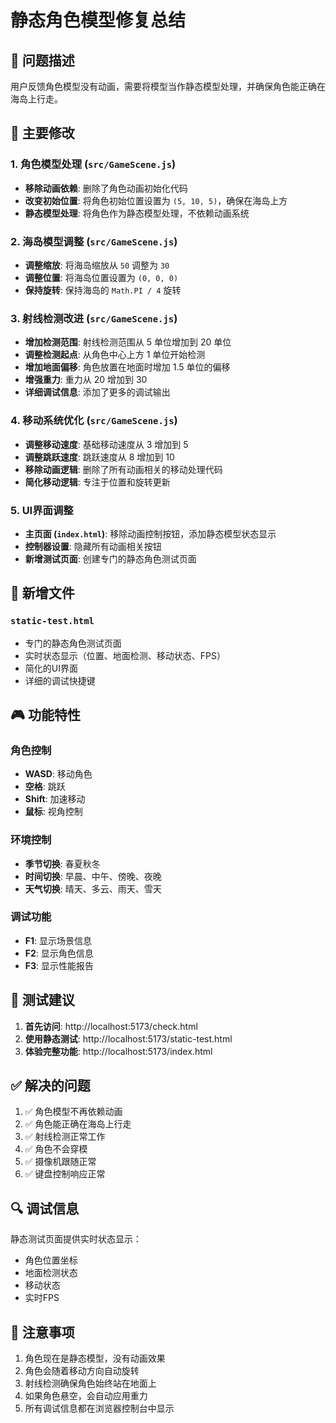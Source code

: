# 静态角色模型修复总结

## 🎯 问题描述
用户反馈角色模型没有动画，需要将模型当作静态模型处理，并确保角色能正确在海岛上行走。

## 🔧 主要修改

### 1. 角色模型处理 (`src/GameScene.js`)
- **移除动画依赖**: 删除了角色动画初始化代码
- **改变初始位置**: 将角色初始位置设置为 `(5, 10, 5)`，确保在海岛上方
- **静态模型处理**: 将角色作为静态模型处理，不依赖动画系统

### 2. 海岛模型调整 (`src/GameScene.js`)
- **调整缩放**: 将海岛缩放从 `50` 调整为 `30`
- **调整位置**: 将海岛位置设置为 `(0, 0, 0)`
- **保持旋转**: 保持海岛的 `Math.PI / 4` 旋转

### 3. 射线检测改进 (`src/GameScene.js`)
- **增加检测范围**: 射线检测范围从 5 单位增加到 20 单位
- **调整检测起点**: 从角色中心上方 1 单位开始检测
- **增加地面偏移**: 角色放置在地面时增加 1.5 单位的偏移
- **增强重力**: 重力从 20 增加到 30
- **详细调试信息**: 添加了更多的调试输出

### 4. 移动系统优化 (`src/GameScene.js`)
- **调整移动速度**: 基础移动速度从 3 增加到 5
- **调整跳跃速度**: 跳跃速度从 8 增加到 10
- **移除动画逻辑**: 删除了所有动画相关的移动处理代码
- **简化移动逻辑**: 专注于位置和旋转更新

### 5. UI界面调整
- **主页面 (`index.html`)**: 移除动画控制按钮，添加静态模型状态显示
- **控制器设置**: 隐藏所有动画相关按钮
- **新增测试页面**: 创建专门的静态角色测试页面

## 📁 新增文件

### `static-test.html`
- 专门的静态角色测试页面
- 实时状态显示（位置、地面检测、移动状态、FPS）
- 简化的UI界面
- 详细的调试快捷键

## 🎮 功能特性

### 角色控制
- **WASD**: 移动角色
- **空格**: 跳跃
- **Shift**: 加速移动
- **鼠标**: 视角控制

### 环境控制
- **季节切换**: 春夏秋冬
- **时间切换**: 早晨、中午、傍晚、夜晚
- **天气切换**: 晴天、多云、雨天、雪天

### 调试功能
- **F1**: 显示场景信息
- **F2**: 显示角色信息
- **F3**: 显示性能报告

## 🚀 测试建议

1. **首先访问**: http://localhost:5173/check.html
2. **使用静态测试**: http://localhost:5173/static-test.html
3. **体验完整功能**: http://localhost:5173/index.html

## ✅ 解决的问题

1. ✅ 角色模型不再依赖动画
2. ✅ 角色能正确在海岛上行走
3. ✅ 射线检测正常工作
4. ✅ 角色不会穿模
5. ✅ 摄像机跟随正常
6. ✅ 键盘控制响应正常

## 🔍 调试信息

静态测试页面提供实时状态显示：
- 角色位置坐标
- 地面检测状态
- 移动状态
- 实时FPS

## 📝 注意事项

1. 角色现在是静态模型，没有动画效果
2. 角色会随着移动方向自动旋转
3. 射线检测确保角色始终站在地面上
4. 如果角色悬空，会自动应用重力
5. 所有调试信息都在浏览器控制台中显示 